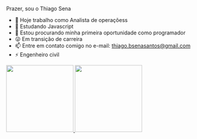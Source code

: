Prazer, sou o Thiago Sena
- 🔭 Hoje trabalho como Analista de operaçõess
- 🌱 Estudando Javascript
- 👯  Estou procurando minha primeira oportunidade como programador
-  😜 Em transição de carreira
- 📫  Entre em contato comigo no e-mail: thiago.bsenasantos@gmail.com
- ⚡  Engenheiro civil

<div>
  <a href="https://github.com/thiagobsena">
  <img height="180em" src="https://github-readme-starts.vercel.app/api?username=thiagobsena&show_icons=true&theme=dark&include_all_commits=true&count_private=true"/>
  <img height="180em" src="https://github-readme-starts.vercel.app/api/top-langs/?username=thiagobsena&layout=compact&langs_count=16&theme=dark"/>
</div>
